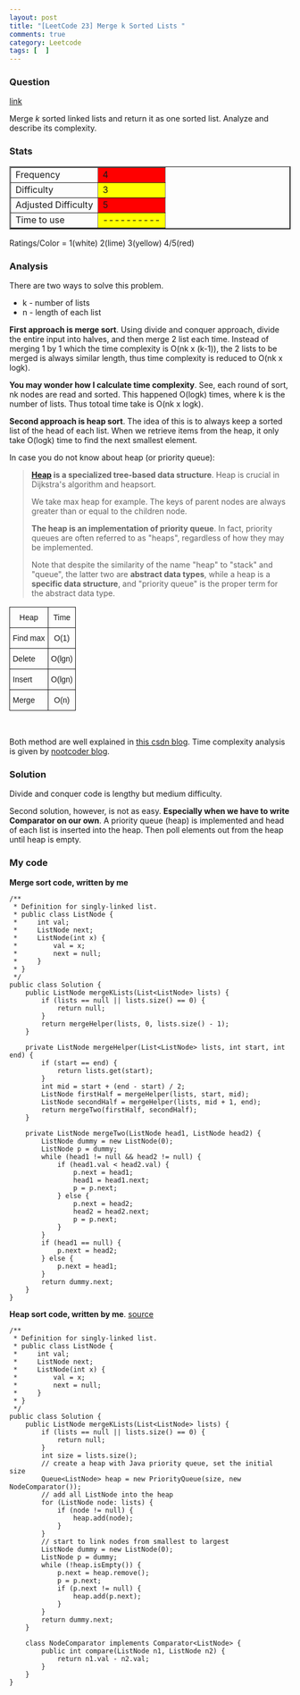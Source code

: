 ```yaml
---
layout: post
title: "[LeetCode 23] Merge k Sorted Lists "
comments: true
category: Leetcode
tags: [  ]
---
```


### Question 

[link](http://oj.leetcode.com/problems/merge-k-sorted-lists/)

<div class="question-content">
            <p></p><p>
Merge <i>k</i> sorted linked lists and return it as one sorted list. Analyze and describe its complexity.
</p><p></p>
</div>

### Stats

<table border="2">
	<tr>
		<td>Frequency</td>
		<td bgcolor="red">4</td>
	</tr>
	<tr>
		<td>Difficulty</td>
		<td bgcolor="yellow">3</td>
	</tr>
	<tr>
		<td>Adjusted Difficulty</td>
		<td bgcolor="red">5</td>
	</tr>
	<tr>
		<td>Time to use</td>
		<td bgcolor="yellow">----------</td>
	</tr>
</table>

Ratings/Color = 1(white) 2(lime) 3(yellow) 4/5(red)

### Analysis

There are two ways to solve this problem. 

* k - number of lists
* n - length of each list

__First approach is merge sort__. Using divide and conquer approach, divide the entire input into halves, and then merge 2 list each time. Instead of merging 1 by 1 which the time complexity is O(nk x (k-1)), the 2 lists to be merged is always similar length, thus time complexity is reduced to O(nk x logk). 

__You may wonder how I calculate time complexity__. See, each round of sort, nk nodes are read and sorted. This happened O(logk) times, where k is the number of lists. Thus totoal time take is O(nk x logk). 

__Second approach is heap sort__. The idea of this is to always keep a sorted list of the head of each list. When we retrieve items from the heap, it only take O(logk) time to find the next smallest element. 

In case you do not know about heap (or priority queue): 

> __[Heap](http://en.wikipedia.org/wiki/Heap_%28data_structure%29) is a specialized tree-based data structure__. Heap is crucial in Dijkstra's algorithm and heapsort. 
>
> We take max heap for example. The keys of parent nodes are always greater than or equal to the children node. 
>
> __The heap is an implementation of priority queue__. In fact, priority queues are often referred to as "heaps", regardless of how they may be implemented. 
>
> Note that despite the similarity of the name "heap" to "stack" and "queue", the latter two are __abstract data types__, while a heap is a __specific data structure__, and "priority queue" is the proper term for the abstract data type. 

<style type="text/css">
.tg  {border-collapse:collapse;border-spacing:0;}
.tg td{font-family:Arial, sans-serif;font-size:14px;padding:10px 5px;border-style:solid;border-width:1px;overflow:hidden;word-break:normal;}
.tg th{font-family:Arial, sans-serif;font-size:14px;font-weight:normal;padding:10px 5px;border-style:solid;border-width:1px;overflow:hidden;word-break:normal;}
.tg .tg-s6z2{text-align:center}
</style>
<table class="tg">
  <tr>
    <th class="tg-s6z2">Heap</th>
    <th class="tg-s6z2">Time</th>
  </tr>
  <tr>
    <td class="tg-031e">Find max</td>
    <td class="tg-s6z2">O(1)</td>
  </tr>
  <tr>
    <td class="tg-031e">Delete</td>
    <td class="tg-s6z2">O(lgn)</td>
  </tr>
  <tr>
    <td class="tg-031e">Insert</td>
    <td class="tg-s6z2">O(lgn)</td>
  </tr>
  <tr>
    <td class="tg-031e">Merge</td>
    <td class="tg-s6z2">O(n)</td>
  </tr>
</table>
<br />

Both method are well explained in [this csdn blog](http://blog.csdn.net/linhuanmars/article/details/19899259). Time complexity analysis is given by [nootcoder blog](http://n00tc0d3r.blogspot.sg/2013/04/merge-k-sorted-lists.html). 

### Solution

Divide and conquer code is lengthy but medium difficulty. 

Second solution, however, is not as easy. __Especially when we have to write Comparator on our own__.  A priority queue (heap) is implemented and head of each list is inserted into the heap. Then poll elements out from the heap until heap is empty. 

### My code 

__Merge sort code, written by me__

    /**
     * Definition for singly-linked list.
     * public class ListNode {
     *     int val;
     *     ListNode next;
     *     ListNode(int x) {
     *         val = x;
     *         next = null;
     *     }
     * }
     */
    public class Solution {
        public ListNode mergeKLists(List<ListNode> lists) {
            if (lists == null || lists.size() == 0) {
                return null;
            }
            return mergeHelper(lists, 0, lists.size() - 1);
        }

        private ListNode mergeHelper(List<ListNode> lists, int start, int end) {
            if (start == end) {
                return lists.get(start);
            } 
            int mid = start + (end - start) / 2;
            ListNode firstHalf = mergeHelper(lists, start, mid);
            ListNode secondHalf = mergeHelper(lists, mid + 1, end);
            return mergeTwo(firstHalf, secondHalf);
        }

        private ListNode mergeTwo(ListNode head1, ListNode head2) {
            ListNode dummy = new ListNode(0);
            ListNode p = dummy;
            while (head1 != null && head2 != null) {
                if (head1.val < head2.val) {
                    p.next = head1;
                    head1 = head1.next;
                    p = p.next;
                } else {
                    p.next = head2;
                    head2 = head2.next;
                    p = p.next;
                }
            }
            if (head1 == null) {
                p.next = head2;
            } else {
                p.next = head1;
            }
            return dummy.next;
        }
    }

__Heap sort code, written by me__. [source](http://answer.ninechapter.com/solutions/merge-k-sorted-lists/)

    /**
     * Definition for singly-linked list.
     * public class ListNode {
     *     int val;
     *     ListNode next;
     *     ListNode(int x) {
     *         val = x;
     *         next = null;
     *     }
     * }
     */
    public class Solution {
        public ListNode mergeKLists(List<ListNode> lists) {
            if (lists == null || lists.size() == 0) {
                return null;
            }
            int size = lists.size();
            // create a heap with Java priority queue, set the initial size
            Queue<ListNode> heap = new PriorityQueue(size, new NodeComparator());
            // add all ListNode into the heap
            for (ListNode node: lists) {
                if (node != null) {
                    heap.add(node);
                }
            }
            // start to link nodes from smallest to largest
            ListNode dummy = new ListNode(0);
            ListNode p = dummy;
            while (!heap.isEmpty()) {
                p.next = heap.remove();
                p = p.next;
                if (p.next != null) {
                    heap.add(p.next);
                }
            }
            return dummy.next;
        }

        class NodeComparator implements Comparator<ListNode> {
            public int compare(ListNode n1, ListNode n2) {
                return n1.val - n2.val;
            }
        }
    }
